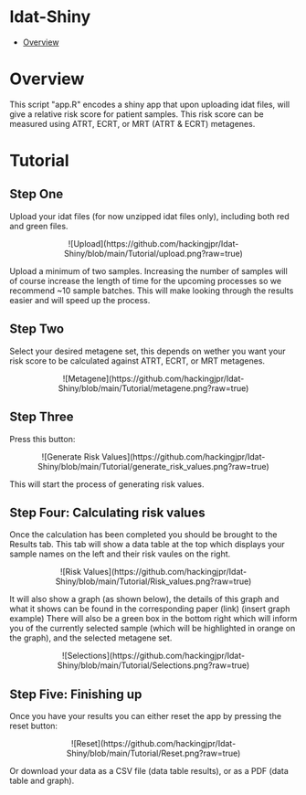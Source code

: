 # Idat-Shiny


- [Overview](#overview)


# Overview
This script "app.R" encodes a shiny app that upon uploading idat files, will give a relative risk score for patient samples. 
This risk score can be measured using ATRT, ECRT, or MRT (ATRT & ECRT) metagenes.

# Tutorial
## Step One
Upload your idat files (for now unzipped idat files only), including both red and green files.  
<p align="center">
![Upload](https://github.com/hackingjpr/Idat-Shiny/blob/main/Tutorial/upload.png?raw=true)  
</p>
Upload a minimum of two samples. Increasing the number of samples will of course increase the length of time for the upcoming processes so we recommend ~10 sample batches. This will make looking through the results easier and will speed up the process.

## Step Two

Select your desired metagene set, this depends on wether you want your risk score to be calculated against ATRT, ECRT, or MRT metagenes.  
<p align="center">
![Metagene](https://github.com/hackingjpr/Idat-Shiny/blob/main/Tutorial/metagene.png?raw=true)  
</p>

## Step Three

Press this button:  
<p align="center">
![Generate Risk Values](https://github.com/hackingjpr/Idat-Shiny/blob/main/Tutorial/generate_risk_values.png?raw=true)  
</p>
This will start the process of generating risk values.

## Step Four: Calculating risk values

Once the calculation has been completed you should be brought to the Results tab. This tab will show a data table at the top which displays your sample names on the left and their risk vaules on the right. 
<p align="center">
![Risk Values](https://github.com/hackingjpr/Idat-Shiny/blob/main/Tutorial/Risk_values.png?raw=true)  
</p>
It will also show a graph (as shown below), the details of this graph and what it shows can be found in the corresponding paper (link)  
(insert graph example)  
There will also be a green box in the bottom right which will inform you of the currently selected sample (which will be highlighted in orange on the graph), and the selected metagene set.  
<p align="center">
![Selections](https://github.com/hackingjpr/Idat-Shiny/blob/main/Tutorial/Selections.png?raw=true)  
</p>

## Step Five: Finishing up
Once you have your results you can either reset the app by pressing the reset button:  
<p align="center">
![Reset](https://github.com/hackingjpr/Idat-Shiny/blob/main/Tutorial/Reset.png?raw=true)  
</p>
Or download your data as a CSV file (data table results), or as a PDF (data table and graph).
